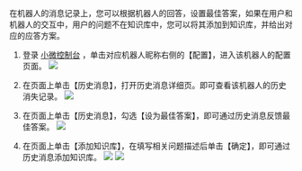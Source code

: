 在机器人的消息记录上，您可以根据机器人的回答，设置最佳答案，如果在用户和机器人的交互中，用户的问题不在知识库中，您可以将其添加到知识库，并给出对应的应答方案。

1. 登录 [小微控制台](http://console.tce.fsphere.cn/prophet) ，单击对应机器人昵称右侧的【配置】，进入该机器人的配置页面。
![](http://imgcache.tcecqpoc.fsphere.cn/image/mc.qcloudimg.com/static/img/4a8ddc476b526a9aab9efaf12c27d127/image.png)

2. 在页面上单击【历史消息】，打开历史消息详细页。即可查看该机器人的历史消失记录。
![](http://imgcache.tcecqpoc.fsphere.cn/image/mc.qcloudimg.com/static/img/70781e32a849f29f7ebaccbd75c5c9eb/image.png)

3. 在页面上单击【历史消息】，勾选【设为最佳答案】，即可通过历史消息反馈最佳答案。
![](http://imgcache.tcecqpoc.fsphere.cn/image/mc.qcloudimg.com/static/img/dfec35151f916b189f521e6720a1f698/image.png)

4. 在页面上单击【添加知识库】，在填写相关问题描述后单击【确定】，即可通过历史消息添加知识库。
![](http://imgcache.tcecqpoc.fsphere.cn/image/mc.qcloudimg.com/static/img/c9687c4435f5c600586a09f757732498/image.png)
![](http://imgcache.tcecqpoc.fsphere.cn/image/mc.qcloudimg.com/static/img/eedd2eea6f9d63bf9f52818e1f1f7664/image.png)
